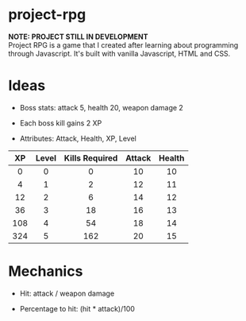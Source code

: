 # project-rpg
<b>NOTE: PROJECT STILL IN DEVELOPMENT</b><br>
Project RPG is a game that I created after learning about programming through Javascript. It's built with vanilla Javascript, HTML and CSS.


# Ideas
- Boss stats: attack 5, health 20, weapon damage 2
- Each boss kill gains 2 XP

- Attributes: Attack, Health, XP, Level
  
| XP | Level    | Kills Required    |Attack    |Health    |
| :---:   | :---: | :---: | :---: |:---: |
| 0 | 0 | 0 |10 |10 |
| 4 | 1 | 2 |12 |11 |
| 12 | 2 | 6 |14 |12 |
| 36 | 3 | 18 |16 |13 |
| 108 | 4 | 54 |18 |14 |
| 324 | 5 | 162 |20 |15 |

# Mechanics
- Hit: attack / weapon damage

- Percentage to hit: (hit * attack)/100

  
